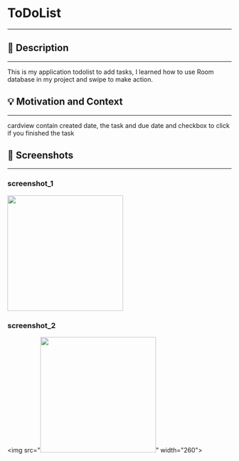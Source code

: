 #  ToDoList
---

<!--- Replace <AbdulazizAlhothali> with your Github Username and <ToDoList> with the name of your repository. -->
<!--- You can find both of these in the url bar when you open your repository in github. -->


## :scroll: Description
---
This is my application todolist to add tasks, I learned how to use Room database in my project and swipe to make action. 


## :bulb: Motivation and Context
---
cardview contain created date, the task and due date and checkbox to click if you finished the task


## :camera_flash: Screenshots
---
### screenshot_1
<img src="https://user-images.githubusercontent.com/91476864/139569435-6bbf2283-a30e-4c4e-9d4d-03b70198500b.png" width="260">

### screenshot_2
<img src="<img src="https://user-images.githubusercontent.com/91476864/139569626-9fa38059-2042-4e7e-ba9e-276cee5cddba.png" width="260">" width="260">
